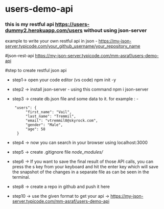 # users-demo-api
### this is my  restful api https://users-dummy2.herokuapp.com/users without using json-server

example to write your own restful api in json - https://my-json-server.typicode.com/your_github_username/your_repository_name

#json-rest-api
https://my-json-server.typicode.com/mm-asraf/users-demo-api


#step to create restful json api

- step1-> open your code editor (vs code) npm init -y
- step2 -> install json-server - using this command npm i json-server
- step3 -> create db.json file and some data to it.
for example : -

    

       "users": {
            "first_name": "Vail",
            "last_name": "Tremmil",
            "email": "vtremmil0@skyrock.com",
            "gender": "Male",
            "age": 58
        }
          

- step4 -> now you can search in your browser using localhost:3000
- step5 -> create .gitignore file *node_modules/*
- step6 -> If you want to save the final result of those API calls, you can press the s key from your keyboard and hit the enter key which will save the snapshot of the changes in a separate file as can be seen in the terminal.

- step8 -> create a repo in github and push it here
- step10 -> use the given format to get your api -> https://my-json-server.typicode.com/mm-asraf/users-demo-api 
